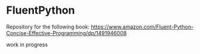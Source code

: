 # FluentPython
Repository for the following book: https://www.amazon.com/Fluent-Python-Concise-Effective-Programming/dp/1491946008


work in progress
